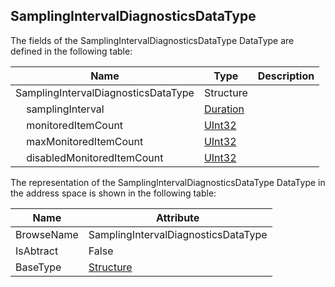 <!-- datatype -->
## SamplingIntervalDiagnosticsDataType
<!-- end of description -->
The fields of the SamplingIntervalDiagnosticsDataType DataType are defined in the following table:  

|Name|Type|Description|
|---|---|---|
|SamplingIntervalDiagnosticsDataType|Structure||
|&nbsp;&nbsp;&nbsp;&nbsp;samplingInterval|[Duration](../../../Part3/DataTypes/Duration/readme.md)||
|&nbsp;&nbsp;&nbsp;&nbsp;monitoredItemCount|[UInt32](../../../Part3/DataTypes/UInt32/readme.md)||
|&nbsp;&nbsp;&nbsp;&nbsp;maxMonitoredItemCount|[UInt32](../../../Part3/DataTypes/UInt32/readme.md)||
|&nbsp;&nbsp;&nbsp;&nbsp;disabledMonitoredItemCount|[UInt32](../../../Part3/DataTypes/UInt32/readme.md)||

The representation of the SamplingIntervalDiagnosticsDataType DataType in the address space is shown in the following table:  

|Name|Attribute|
|---|---|
|BrowseName|SamplingIntervalDiagnosticsDataType|
|IsAbtract|False|
|BaseType|[Structure](../../../Part3/DataTypes/Structure/readme.md)|

